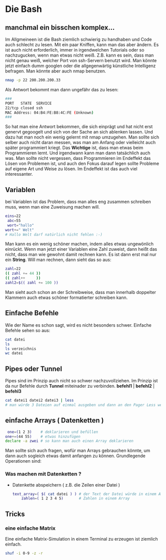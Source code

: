 # Die Bash

## manchmal ein bisschen komplex...

Im Allgmeineen ist die Bash ziemlich schwierig zu handhaben und Code auch schlecht zu lesen. Mit ein paar Kniffen, kann man das aber ändern. Es ist auch nicht erforderlich, immer in irgendwelchen Tutorials oder so nachzugucken, wenn man etwas nicht weiß.
Z.B. kann es sein, dass man nicht genau weiß, welcher Port von ssh-Servern benutzt wird. Man könnte jetzt einfach dumm googlen oder die allgegenwärtig künstliche Intelligenz befragen. Man könnte aber auch nmap benutzen.

```sh
nmap -p 22 200.200.200.33
```
Als Antwort bekommt man dann ungefähr das zu lesen:
```sh
###
PORT   STATE  SERVICE
22/tcp closed ssh
MAC Address: 04:B4:FE:B8:4C:FE (Unknown)
###
```
So hat man eine Antwort bekommen, die sich einprägt und hat nicht erst genervt gegoogelt und sich von der Sache an sich ablenken lassen. Und dazu hat man noch ein wenig gelernt mit nmap umzugehen. Man sollte sich selber auch nicht daran messen, was man am Anfang oder vielleicht auch später programmiert kriegt. Das **Wichtige** ist, dass man etwas beim Programmieren lernt. Und irgendwann kann man dann tatsächlich auch was. Man sollte nicht vergessen, dass Programmieren im Endeffekt das Lösen von Problemen ist, und auch den Fokus darauf legen sollte Probleme auf eigene Art und Weise zu lösen. Im Endeffekt ist das auch viel interessanter.


## Variablen
bei Variablen ist das Problem, dass man alles eng zusammen schreiben muss, wenn man eine Zuweisung machen will.

```sh
eins=22
 abc=55
 wort="hallo"
wort+=" Welt"
# Hallo Welt darf natürlich nicht fehlen :-)
```
Man kann es ein wenig schöner machen, indem alles etwas ungewönlich einrückt. Wenn man jetzt einer Variablen eine Zahl zuweist, dann heißt das nicht, dass man wie gewohnt damit rechnen kann. Es ist dann erst mal nur ein **String**. Will man rechnen, dann sieht das so aus:

```sh
zahl=22
(( zahl += 44 ))
(( zahl++     ))
zahl2=$(( zahl += 100 ))
```
Man sieht auch schon an der Schreibweise, dass man innerhalb doppelter Klammern auch etwas schöner formatierter schreiben kann.

## Einfache Befehle
Wie der Name es schon sagt, wird es nicht besonders schwer. Einfache Befehle sehen so aus:

```sh
cat datei
ls
ls verzeichnis
wc datei
```
## Pipes oder Tunnel
Pipes sind im Prinzip auch nicht so schwer nachzuvollziehen. Im Prinzip ist da nur Befehle durch **Tunnel** miteinader zu verbinden.
**befehl1** | **befehl2** | **befehl3**
```sh
cat datei1 datei2 datei3 | less
# man würde 3 Dateien auf einmal ausgeben und dann an den Pager Less weiter leiten.
```

## einfache Arrays ( Datenketten )
```sh
 one=(1 2 3)    # deklarieren und befüllen
one+=(44 55)    # etwas hinzufügen
declare -a zwei # so kann man auch einen Array deklarieren
```
Man sollte sich auch fragen, wofür man Arrays gebrauchen könnte, um dann auch sogleich etwas damit anfangen zu können. Grundlegende Operationen sind:

### Was machen mit Datenketten ?
+ Datenkette abspeichern ( z.B. die Zeilen einer Datei )
  ```sh
  text_array=( $( cat datei ) ) # der Text der Datei würde in einem Array gespeichert
      zahlen=( 1 2 3 4 5)       # Zahlen in einem Array
  ```


## Tricks
### eine einfache Matrix
Eine einfache Matrix-Simulation in einem Terminal zu erzeugen ist ziemlich einfach.
```sh
shuf -i 0-9 -z -r
```

